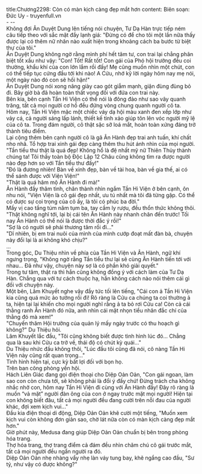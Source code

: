 title:Chương2298: Còn có màn kịch càng đẹp mắt hơn
content:
Biên soạn: Đức Uy - truyenfull.vn<br>- --<br>Không đợi Ân Duyệt Dung lên tiếng nói chuyện, Tư Dạ Hàn trực tiếp ném câu tiếp theo với sắc mặt đầy lạnh giá: "Đừng có để cho tôi một lần nữa thấy được lại có thêm nữ nhân nào xuất hiện trong khoảng cách ba bước từ biệt thự của tôi."<br>Ân Duyệt Dung không ngờ rằng mình phí hết tâm tư, con trai lại chẳng phân biệt tốt xấu như vậy: "Con! Tốt! Rất tốt! Con gái của Phó hội trưởng đều coi thường, khẩu khí của con lớn lắm rồi đấy! Mẹ cũng muốn nhìn một chút, con có thể tiếp tục cứng đầu tới khi nào! A Cửu, nhớ kỹ lời ngày hôm nay mẹ nói, một ngày nào đó con sẽ hối hận!"<br>Ân Duyệt Dung nói xong nâng giày cao gót giẫm mạnh, giận đùng đùng bỏ đi. Bây giờ bà đã hoàn toàn thất vọng đối với đứa con trai này.<br>Bên kia, bên cạnh Tần Hi Viện có thể nói là đông đảo như sao vây quanh trăng, tất cả mọi người cơ hồ đều đứng vòng chung quanh người cô ta.<br>Hôm nay, Tần Hi Viện mặc một chiếc váy dạ hội màu xanh đen xếp lớp như vảy cá, cả người sáng lấp lánh, thiết kế tinh xảo giúp tôn lên vóc người mỹ lệ của cô ta. Trong đám người, cô thật sặc sỡ loá mắt, hoàn toàn xứng đáng trở thành tiêu điểm.<br>Lại cộng thêm bên cạnh người cô là gã Ân Hành đẹp trai anh tuấn, khí chất nho nhã. Tổ hợp trai xinh gái đẹp càng thêm thu hút ánh nhìn của mọi người.<br>"Tần tiểu thư thật là quá đẹp! Không hổ là đệ nhất mỹ nữ Thiên Thủy thành chúng ta! Tôi thấy toàn bộ Độc Lập 12 Châu cũng không tìm ra được người nào đẹp hơn so với Tần tiểu thư đấy!"<br>"Đó là đương nhiên! Bàn về xinh đẹp, bàn về tài hoa, bàn về gia thế, ai có thể sánh được với Viện Viện!"<br>"Thật là quá hâm mộ Ân Hành đi mà!"<br>Ân Hành đầy thâm tình, chân thành nhìn ngắm Tần Hi Viện ở bên cạnh, ôn nhu nói, "Viện Viện là cô gái đẹp nhất, ưu tú nhất mà tôi đã từng gặp. Có thể có được sự coi trọng của cô ấy, là tôi có phúc ba đời."<br>Mấy vị cao tầng túm năm tụm ba, tay cầm ly rượu, đều thổn thức không thôi.<br>"Thật không nghĩ tới, lại bị cái tên Ân Hành này nhanh chân đến trước! Tối nay Ân Hành có thể nói là được thời đắc ý rồi!"<br>"Sợ là có người sẽ phải thương tâm rồi đi..."<br>"Dĩ nhiên, bị em trai nuôi của mình của mình cướp đoạt mất đàn bà, chuyện này đổi lại là ai không khó chịu?"<br>...<br>Trong góc, Du Thiệu nhìn về phía của Tần Hi Viện và Ân Hành, ngữ khí ngưng trọng, "Không ngờ rằng Tần tiểu thư lại sẽ cùng Ân Hành tiến tới với nhau... Đã như vậy, chuyện này sợ là có phần khó giải quyết."<br>Trong tư tâm, thật ra thì hắn cũng không đồng ý với cách làm của Tư Dạ Hàn. Chẳng qua với tư cách thuộc hạ, hắn không cách nào nói thêm cái gì đối với chuyện này.<br>Một bên, Lâm Khuyết nghe vậy đầy tức tối lên tiếng, "Cái con ả Tần Hi Viện kia cũng quá mức ảo tưởng rồi đi! Rõ ràng là Cửu ca chúng ta coi thường ả ta, hiện tại lại khiến cho mọi người nghĩ rằng ả ta bỏ rơi Cửu ca! Còn cả cái thằng ranh Ân Hành đó nữa, anh nhìn cái mặt nhọn tiểu nhân đắc chí của thằng đó mà xem!"<br>"Chuyến thăm Hội trưởng của quản lý mấy ngày trước có thu hoạch gì không?" Du Thiệu hỏi.<br>Lâm Khuyết lắc đầu, "Tôi cũng không biết được tình hình lúc đó... Chẳng qua là sau khi Cửu ca trở về, thái độ có chút kỳ quái..."<br>Du Thiệu nhức đầu không thôi, "Lúc đầu tôi cũng đã nói, cô nàng Tần Hi Viện này cũng rất quan trọng..."<br>Tình hình hiện tại, cực kỳ bất lợi đối với bọn họ.<br>Trên ban công phòng yến hội.<br>Hách Liên Giác đang gọi điện thoại cho Diệp Oản Oản, "Con gái ngoan, làm sao con còn chưa tới, sẽ không phải là đổi ý đấy chứ! Đừng trách cha không nhắc nhở con, hôm nay Tần Hi Viện đi cùng với Ân Hành đấy! Đây rõ ràng là muốn “vả mặt” người đàn ông của con ở ngay trước mặt mọi người! Hiện tại con không biết đâu, tất cả mọi người đều đang cười trên nỗi đau của người khác, đợi xem kịch vui..."<br>Đầu kia điện thoại di động, Diệp Oản Oản khẽ cười một tiếng, "Muốn xem kịch vui còn không đơn giản sao, chờ lát nữa còn có màn kịch càng đẹp mắt hơn."<br>Giờ phút này, Medusa đang giúp Diệp Oản Oản chuẩn bị bên trong phòng hóa trang.<br>Thợ hóa trang, thợ trang điểm cả đám đều nhìn chăm chú cô gái trước mắt, tất cả mọi người đều ngẩn người ra đó.<br>Diệp Oản Oản nhẹ nhàng vẩy nhẹ làn váy tung bay, khẽ ngẩng cao đầu, "Sư tỷ, như vậy có được không?"
